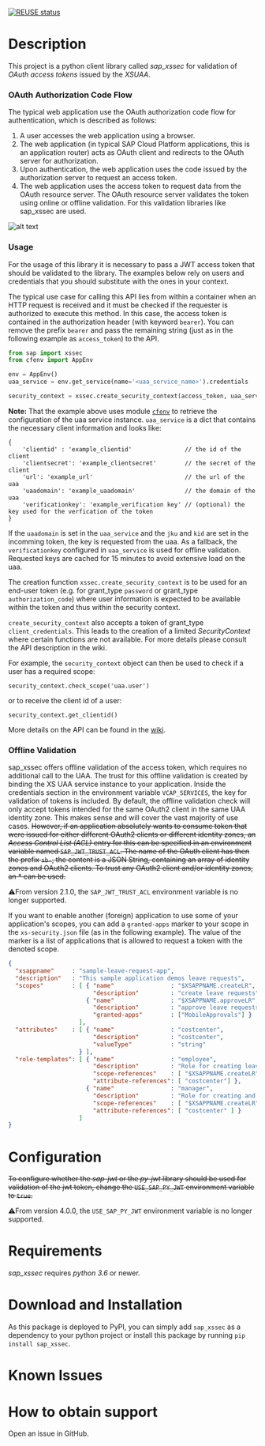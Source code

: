 [![REUSE status](https://api.reuse.software/badge/github.com/SAP/cloud-pysec)](https://api.reuse.software/info/github.com/SAP/cloud-pysec)

# Description
This project is a python client library called *sap_xssec* for validation of *OAuth access tokens* issued by the *XSUAA*. 

### OAuth Authorization Code Flow
The typical web application use the OAuth authorization code flow for authentication, which is described as follows:
1. A user accesses the web application using a browser.
2. The web application (in typical SAP Cloud Platform applications, this is an application router) acts as OAuth client and redirects
to the OAuth server for authorization.
3. Upon authentication, the web application uses the code issued by the authorization server to request an access token.
4. The web application uses the access token to request data from the OAuth resource server.
The OAuth resource server validates the token using online or offline validation.
For this validation libraries like sap_xssec are used.


![alt text](https://raw.githubusercontent.com/SAP/cloud-security-xsuaa-integration/1.4.0/images/oauth.png "OAuth authorization code flow")


### Usage

For the usage of this library it is necessary to pass a JWT access token that should be validated to the library.
The examples below rely on users and credentials that you should substitute with the ones in your context.

The typical use case for calling this API lies from within a container when an HTTP request is received and it must 
be checked if the requester is authorized to execute this method.
In this case, the access token is contained in the authorization header (with keyword `bearer`).
You can remove the prefix `bearer` and pass the remaining string (just as in the following example as `access_token`) to the API.

```python
from sap import xssec
from cfenv import AppEnv

env = AppEnv()
uaa_service = env.get_service(name='<uaa_service_name>').credentials

security_context = xssec.create_security_context(access_token, uaa_service)
```

**Note:** That the example above uses module [`cfenv`](https://pypi.python.org/pypi/cfenv) to retrieve the configuration of the uaa
service instance.
`uaa_service` is a dict that contains the necessary client information and looks like:
```
{
    'clientid' : 'example_clientid'               // the id of the client
    'clientsecret': 'example_clientsecret'        // the secret of the client
    'url': 'example_url'                          // the url of the uaa
    'uaadomain': 'example_uaadomain'              // the domain of the uaa
    'verificationkey': 'example_verification key' // (optional) the key used for the verfication of the token
}

```
If the `uaadomain` is set in the `uaa_service` and the `jku` and `kid` are set in the incomming token, the key is requested from the uaa. As a fallback, the `verificationkey` configured in `uaa_service` is used for offline validation. Requested keys are cached for 15 minutes to avoid extensive load on the uaa.

The creation function `xssec.create_security_context` is to be used for an end-user token (e.g. for grant_type `password`
 or grant_type `authorization_code`) where user information is expected to be available within the token and thus within the security context.

`create_security_context` also accepts a token of grant_type `client_credentials`.
This leads to the creation of a limited *SecurityContext* where certain functions are not available.
For more details please consult the API description in the wiki.

For example, the `security_context` object can then be used to check if a user has a required scope:

``` 
security_context.check_scope('uaa.user')
```

or to receive the client id of a user:

``` 
security_context.get_clientid()
```

More details on the API can be found in the [wiki](https://github.com/SAP/cloud-pysec/wiki).
### Offline Validation

sap_xssec offers offline validation of the access token, which requires no additional call to the UAA.
The trust for this offline validation is created by binding the XS UAA service instance to your application.
Inside the credentials section in the environment variable `VCAP_SERVICES`, the key for validation of tokens is included.
By default, the offline validation check will only accept tokens intended for the same OAuth2 client in the same UAA identity zone.
This makes sense and will cover the vast majority of use cases.
~~However, if an application absolutely wants to consume token that were issued for either different OAuth2 clients or different identity zones,
 an *Access Control List (ACL)* entry for this can be specified in an environment variable named `SAP_JWT_TRUST_ACL`.
 The name of the OAuth client has then the prefix `sb-`, the content is a JSON String, containing an array of identity zones and OAuth2 clients.
 To trust any OAuth2 client and/or identity zones, an * can be used.~~
 
⚠️From version 2.1.0, the `SAP_JWT_TRUST_ACL` environment variable is no longer supported.

If you want to enable another (foreign) application to use some of your application's scopes, you can add a ```granted-apps``` marker to your scope in the ```xs-security.json``` file (as in the following example). The value of the marker is a list of applications that is allowed to request a token with the denoted scope.

```JSON
{
  "xsappname"     : "sample-leave-request-app",
  "description"   : "This sample application demos leave requests",
  "scopes"        : [ { "name"                : "$XSAPPNAME.createLR",
                        "description"         : "create leave requests" },
                      { "name"                : "$XSAPPNAME.approveLR",
                        "description"         : "approve leave requests",
                        "granted-apps"        : ["MobileApprovals"] }
                    ],
  "attributes"    : [ { "name"                : "costcenter",
                        "description"         : "costcenter",
                        "valueType"           : "string"
                    } ],
  "role-templates": [ { "name"                : "employee",
                        "description"         : "Role for creating leave requests",
                        "scope-references"    : [ "$XSAPPNAME.createLR","JobScheduler.scheduleJobs" ],
                        "attribute-references": [ "costcenter"] },
                      { "name"                : "manager",
                        "description"         : "Role for creating and approving leave requests",
                        "scope-references"    : [ "$XSAPPNAME.createLR","$XSAPPNAME.approveLR","JobScheduler.scheduleJobs" ],
                        "attribute-references": [ "costcenter" ] }
                    ]
}
```

# Configuration
~~To configure whether the *sap-jwt* or the *py-jwt* library should be used for validation of the jwt token, 
change the `USE_SAP_PY_JWT` environment variable to `true`.~~

⚠️From version 4.0.0, the `USE_SAP_PY_JWT` environment variable is no longer supported.

# Requirements
*sap_xssec* requires *python 3.6* or newer.


# Download and Installation
As this package is deployed to PyPI, you can simply add `sap_xssec` as a dependency to your python project or 
install this package by running `pip install sap_xssec`.

# Known Issues
# How to obtain support
Open an issue in GitHub.
